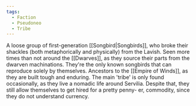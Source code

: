 ```yaml
---
tags:
  - Faction
  - Pseudoneo
  - Tribe
---
```


A loose group of first-generation [[Songbird|Songbirds]], who broke their shackles (both metaphorically and physically) from the Lavish.
Seen more times than not around the [[Dwarves]], as they source their parts from the dwarven machinations. 
They're the only known songbirds that can reproduce solely by themselves. 
Ancestors to the [[Empire of Winds]], as they are built tough and enduring. 
The main 'tribe' is only found occasionally, as they live a nomadic life around Servilia. Despite that, they still allow themselves to get hired for a pretty penny- er, commodity, since they do not understand currency. 